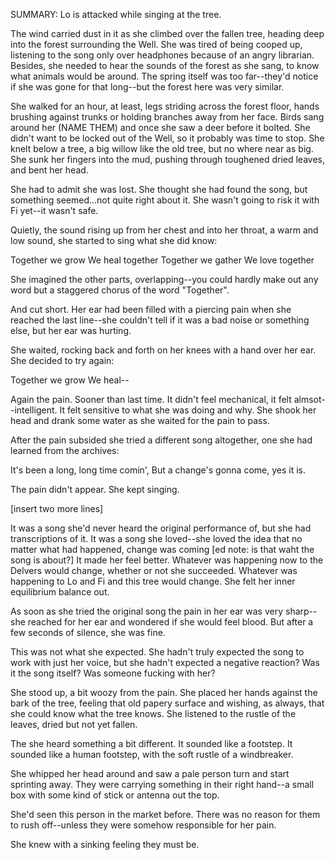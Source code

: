 SUMMARY: Lo is attacked while singing at the tree.

The wind carried dust in it as she climbed over the fallen tree, heading deep into the forest surrounding the Well. She was tired of being cooped up, listening to the song only over headphones because of an angry librarian. Besides, she needed to hear the sounds of the forest as she sang, to know what animals would be around.  The spring itself was too far--they'd notice if she was gone for that long--but the forest here was very similar.  

She walked for an hour, at least, legs striding across the forest floor, hands brushing against trunks or holding branches away from her face.  Birds sang around her (NAME THEM) and once she saw a deer before it bolted.  She didn't want to be locked out of the Well, so it probably was time to stop.  She knelt below a tree, a big willow like the old tree, but no where near as big. She sunk her fingers into the mud, pushing through toughened dried leaves, and bent her head. 

She had to admit she was lost.  She thought she had found the song, but something seemed...not quite right about it.  She wasn't going to risk it with Fi yet--it wasn't safe. 

Quietly, the sound rising up from her chest and into her throat, a warm and low sound, she started to sing what she did know: 

Together we grow
We heal together
Together we gather
We love together

She imagined the other parts, overlapping--you could hardly make out any word but a staggered chorus of the word "Together". 

And cut short. Her ear had been filled with a piercing pain when she reached the last line--she couldn't tell if it was a bad noise or something else, but her ear was hurting.  

She waited, rocking back and forth on her knees with a hand over her ear. She decided to try again: 

Together we grow
We heal--

Again the pain.  Sooner than last time.  It didn't feel mechanical, it felt almsot--intelligent.  It felt sensitive to what she was doing and why.  She shook her head and drank some water as she waited for the pain to pass. 

After the pain subsided she tried a different song altogether, one she had learned from the archives: 

It's been a long, long time comin', 
But a change's gonna come, yes it is.

The pain didn't appear.  She kept singing. 

[insert two more lines]

It was a song she'd never heard the original performance of, but she had transcriptions of it.  It was a song she loved--she loved the idea that no matter what had happened, change was coming [ed note: is that waht the song is about?] It made her feel better. Whatever was happening now to the Delvers would change, whether or not she succeeded.  Whatever was happening to Lo and Fi and this tree would change.  She felt her inner equilibrium balance out.  

As soon as she tried the original song the pain in her ear was very sharp--she reached for her ear and wondered if she would feel blood.  But after a few seconds of silence, she was fine. 

This was not what she expected.  She hadn't truly expected the song to work with just her voice, but she hadn't expected a negative reaction? Was it the song itself? Was someone fucking with her? 

She stood up, a bit woozy from the pain.  She placed her hands against the bark of the tree, feeling that old papery surface and wishing, as always, that she could know what the tree knows.  She listened to the rustle of the leaves, dried but not yet fallen.

The she heard something a bit different. It sounded like a footstep.  It sounded like a human footstep, with the soft rustle of a windbreaker. 

She whipped her head around and saw a pale person turn and start sprinting away. They were carrying something in their right hand--a small box with some kind of stick or antenna out the top. 

She'd seen this person in the market before.  There was no reason for them to rush off--unless they were somehow responsible for her pain.  

She knew with a sinking feeling they must be. 